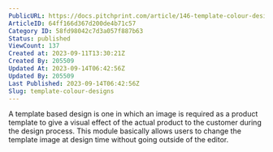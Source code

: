 ```yaml
---
PublicURL: https://docs.pitchprint.com/article/146-template-colour-designs
ArticleID: 64ff166d367d200de4b71c57
Category ID: 58fd98042c7d3a057f887b63
Status: published
ViewCount: 137
Created at: 2023-09-11T13:30:21Z
Created By: 205509
Updated At: 2023-09-14T06:42:56Z
Updated By: 205509
Last Published: 2023-09-14T06:42:56Z
Slug: template-colour-designs
---
```

A template based design is one in which an image is required as a product template to give a visual effect of the actual product to the customer during the design process. This module basically allows users to change the template image at design time without going outside of the editor.